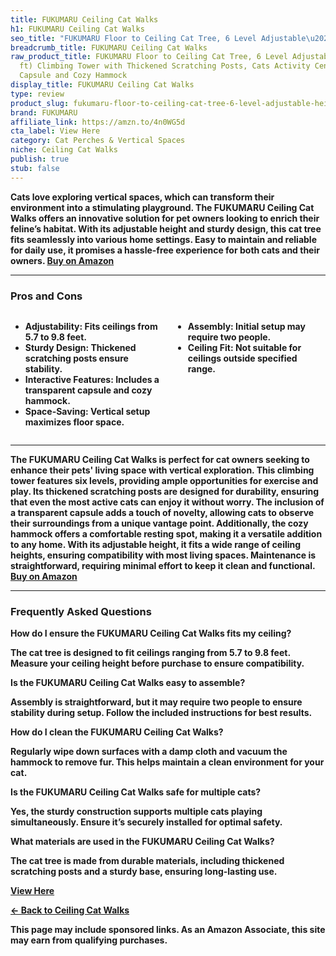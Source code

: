 ```yaml
---
title: FUKUMARU Ceiling Cat Walks
h1: FUKUMARU Ceiling Cat Walks
seo_title: "FUKUMARU Floor to Ceiling Cat Tree, 6 Level Adjustable\u2026"
breadcrumb_title: FUKUMARU Ceiling Cat Walks
raw_product_title: FUKUMARU Floor to Ceiling Cat Tree, 6 Level Adjustable Height (5.7-9.8
  ft) Climbing Tower with Thickened Scratching Posts, Cats Activity Center with Transparent
  Capsule and Cozy Hammock
display_title: FUKUMARU Ceiling Cat Walks
type: review
product_slug: fukumaru-floor-to-ceiling-cat-tree-6-level-adjustable-height-5-7-9-8-ft-cd0f0ee6
brand: FUKUMARU
affiliate_link: https://amzn.to/4n0WG5d
cta_label: View Here
category: Cat Perches & Vertical Spaces
niche: Ceiling Cat Walks
publish: true
stub: false
---
```


<div id="intro" class="full-width">
  <p><strong>Cats love exploring vertical spaces, which can transform their environment into a stimulating playground. The FUKUMARU Ceiling Cat Walks offers an innovative solution for pet owners looking to enrich their feline’s habitat. With its adjustable height and sturdy design, this cat tree fits seamlessly into various home settings. Easy to maintain and reliable for daily use, it promises a hassle-free experience for both cats and their owners. <a href="https://amzn.to/4n0WG5d" rel="nofollow sponsored noopener" target="_blank"><strong>Buy on Amazon</strong></a></p>
</div>

<hr />
<h3 id="pros-cons">Pros and Cons</h3>
<div class="pc-grid" style="display:grid;grid-template-columns:1fr 1fr;gap:16px;">
  <ul>
    <li><strong>Adjustability:</strong> Fits ceilings from 5.7 to 9.8 feet.</li>
    <li><strong>Sturdy Design:</strong> Thickened scratching posts ensure stability.</li>
    <li><strong>Interactive Features:</strong> Includes a transparent capsule and cozy hammock.</li>
    <li><strong>Space-Saving:</strong> Vertical setup maximizes floor space.</li>
  </ul>
  <ul>
    <li><strong>Assembly:</strong> Initial setup may require two people.</li>
    <li><strong>Ceiling Fit:</strong> Not suitable for ceilings outside specified range.</li>
  </ul>
</div>
<hr />

<div class="full-width">
  <p>The FUKUMARU Ceiling Cat Walks is perfect for cat owners seeking to enhance their pets' living space with vertical exploration. This climbing tower features six levels, providing ample opportunities for exercise and play. Its thickened scratching posts are designed for durability, ensuring that even the most active cats can enjoy it without worry. The inclusion of a transparent capsule adds a touch of novelty, allowing cats to observe their surroundings from a unique vantage point. Additionally, the cozy hammock offers a comfortable resting spot, making it a versatile addition to any home. With its adjustable height, it fits a wide range of ceiling heights, ensuring compatibility with most living spaces. Maintenance is straightforward, requiring minimal effort to keep it clean and functional. <a href="https://amzn.to/4n0WG5d" rel="nofollow sponsored noopener" target="_blank"><strong>Buy on Amazon</strong></a></p>
</div>

<hr />
<h3 id="faqs">Frequently Asked Questions</h3>

<p><strong>How do I ensure the FUKUMARU Ceiling Cat Walks fits my ceiling?</strong></p>
<p>The cat tree is designed to fit ceilings ranging from 5.7 to 9.8 feet. Measure your ceiling height before purchase to ensure compatibility.</p>

<p><strong>Is the FUKUMARU Ceiling Cat Walks easy to assemble?</strong></p>
<p>Assembly is straightforward, but it may require two people to ensure stability during setup. Follow the included instructions for best results.</p>

<p><strong>How do I clean the FUKUMARU Ceiling Cat Walks?</strong></p>
<p>Regularly wipe down surfaces with a damp cloth and vacuum the hammock to remove fur. This helps maintain a clean environment for your cat.</p>

<p><strong>Is the FUKUMARU Ceiling Cat Walks safe for multiple cats?</strong></p>
<p>Yes, the sturdy construction supports multiple cats playing simultaneously. Ensure it’s securely installed for optimal safety.</p>

<p><strong>What materials are used in the FUKUMARU Ceiling Cat Walks?</strong></p>
<p>The cat tree is made from durable materials, including thickened scratching posts and a sturdy base, ensuring long-lasting use.</p>
<p><a class="btn" href="https://amzn.to/4n0WG5d" target="_blank" rel="nofollow sponsored noopener">View Here</a></p>
<p><a href="/roundups/cat-perches-vertical-spaces/ceiling-cat-walks/">← Back to Ceiling Cat Walks</a></p>
<aside class="disclosure">This page may include sponsored links. As an Amazon Associate, this site may earn from qualifying purchases.</aside>
